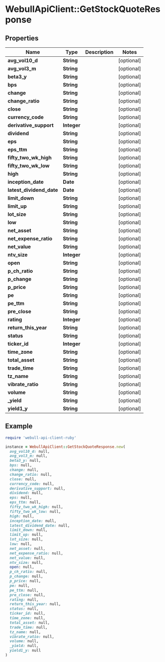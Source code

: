 # WebullApiClient::GetStockQuoteResponse

## Properties

| Name | Type | Description | Notes |
| ---- | ---- | ----------- | ----- |
| **avg_vol10_d** | **String** |  | [optional] |
| **avg_vol3_m** | **String** |  | [optional] |
| **beta3_y** | **String** |  | [optional] |
| **bps** | **String** |  | [optional] |
| **change** | **String** |  | [optional] |
| **change_ratio** | **String** |  | [optional] |
| **close** | **String** |  | [optional] |
| **currency_code** | **String** |  | [optional] |
| **derivative_support** | **Integer** |  | [optional] |
| **dividend** | **String** |  | [optional] |
| **eps** | **String** |  | [optional] |
| **eps_ttm** | **String** |  | [optional] |
| **fifty_two_wk_high** | **String** |  | [optional] |
| **fifty_two_wk_low** | **String** |  | [optional] |
| **high** | **String** |  | [optional] |
| **inception_date** | **Date** |  | [optional] |
| **latest_dividend_date** | **Date** |  | [optional] |
| **limit_down** | **String** |  | [optional] |
| **limit_up** | **String** |  | [optional] |
| **lot_size** | **String** |  | [optional] |
| **low** | **String** |  | [optional] |
| **net_asset** | **String** |  | [optional] |
| **net_expense_ratio** | **String** |  | [optional] |
| **net_value** | **String** |  | [optional] |
| **ntv_size** | **Integer** |  | [optional] |
| **open** | **String** |  | [optional] |
| **p_ch_ratio** | **String** |  | [optional] |
| **p_change** | **String** |  | [optional] |
| **p_price** | **String** |  | [optional] |
| **pe** | **String** |  | [optional] |
| **pe_ttm** | **String** |  | [optional] |
| **pre_close** | **String** |  | [optional] |
| **rating** | **Integer** |  | [optional] |
| **return_this_year** | **String** |  | [optional] |
| **status** | **String** |  | [optional] |
| **ticker_id** | **Integer** |  | [optional] |
| **time_zone** | **String** |  | [optional] |
| **total_asset** | **String** |  | [optional] |
| **trade_time** | **String** |  | [optional] |
| **tz_name** | **String** |  | [optional] |
| **vibrate_ratio** | **String** |  | [optional] |
| **volume** | **String** |  | [optional] |
| **_yield** | **String** |  | [optional] |
| **yield1_y** | **String** |  | [optional] |

## Example

```ruby
require 'webull-api-client-ruby'

instance = WebullApiClient::GetStockQuoteResponse.new(
  avg_vol10_d: null,
  avg_vol3_m: null,
  beta3_y: null,
  bps: null,
  change: null,
  change_ratio: null,
  close: null,
  currency_code: null,
  derivative_support: null,
  dividend: null,
  eps: null,
  eps_ttm: null,
  fifty_two_wk_high: null,
  fifty_two_wk_low: null,
  high: null,
  inception_date: null,
  latest_dividend_date: null,
  limit_down: null,
  limit_up: null,
  lot_size: null,
  low: null,
  net_asset: null,
  net_expense_ratio: null,
  net_value: null,
  ntv_size: null,
  open: null,
  p_ch_ratio: null,
  p_change: null,
  p_price: null,
  pe: null,
  pe_ttm: null,
  pre_close: null,
  rating: null,
  return_this_year: null,
  status: null,
  ticker_id: null,
  time_zone: null,
  total_asset: null,
  trade_time: null,
  tz_name: null,
  vibrate_ratio: null,
  volume: null,
  _yield: null,
  yield1_y: null
)
```

